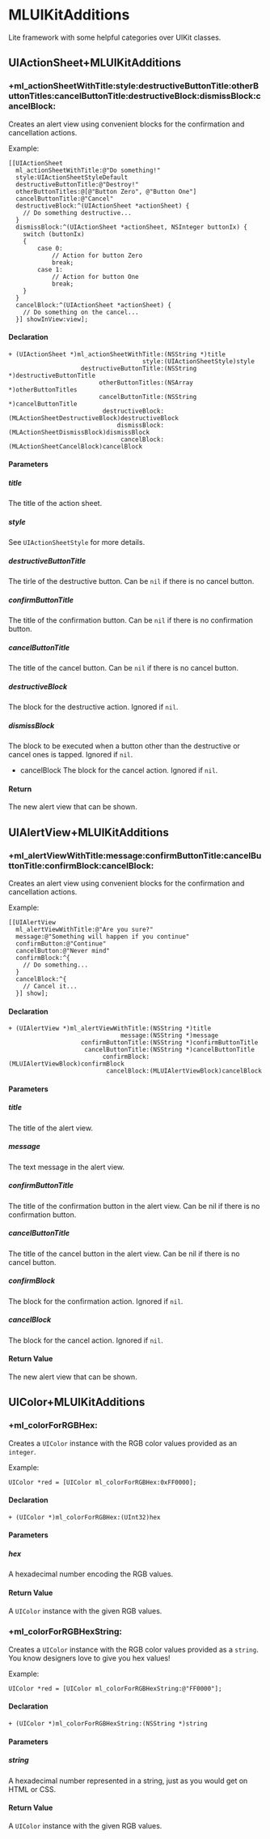 MLUIKitAdditions
================

Lite framework with some helpful categories over UIKit classes.



## UIActionSheet+MLUIKitAdditions

### +ml_actionSheetWithTitle:‍style:‍destructiveButtonTitle:‍otherButtonTitles:‍cancelButtonTitle:‍destructiveBlock:‍dismissBlock:‍cancelBlock:‍
Creates an alert view using convenient blocks for the confirmation and cancellation actions.

Example:

```
[[UIActionSheet
  ml_actionSheetWithTitle:@"Do something!"
  style:UIActionSheetStyleDefault
  destructiveButtonTitle:@"Destroy!"
  otherButtonTitles:@[@"Button Zero", @"Button One"]
  cancelButtonTitle:@"Cancel"
  destructiveBlock:^(UIActionSheet *actionSheet) {
	// Do something destructive...
  }
  dismissBlock:^(UIActionSheet *actionSheet, NSInteger buttonIx) {
	switch (buttonIx)
	{
		case 0: 
			// Action for button Zero
			break;
		case 1:
			// Action for button One
			break;
	}
  }
  cancelBlock:^(UIActionSheet *actionSheet) {
	// Do something on the cancel...
  }] showInView:view];
```

#### Declaration
```
+ (UIActionSheet *)ml_actionSheetWithTitle:(NSString *)title
									 style:(UIActionSheetStyle)style
					destructiveButtonTitle:(NSString *)destructiveButtonTitle
						 otherButtonTitles:(NSArray *)otherButtonTitles
						 cancelButtonTitle:(NSString *)cancelButtonTitle
						  destructiveBlock:(MLActionSheetDestructiveBlock)destructiveBlock
							  dismissBlock:(MLActionSheetDismissBlock)dismissBlock
							   cancelBlock:(MLActionSheetCancelBlock)cancelBlock
```

#### Parameters
##### title
The title of the action sheet.

##### style
See `UIActionSheetStyle` for more details.

##### destructiveButtonTitle
The tirle of the destructive button. Can be `nil` if there is no cancel button.

##### confirmButtonTitle
The title of the confirmation button. Can be `nil` if there is no confirmation button.

##### cancelButtonTitle
The title of the cancel button. Can be `nil` if there is no cancel button.

##### destructiveBlock
The block for the destructive action. Ignored if `nil`.

##### dismissBlock
The block to be executed when a button other than the destructive or cancel ones is tapped. Ignored if `nil`.

- cancelBlock
The block for the cancel action. Ignored if `nil`.

#### Return
The new alert view that can be shown.


## UIAlertView+MLUIKitAdditions

### +ml_alertViewWithTitle:message:confirmButtonTitle:cancelButtonTitle:confirmBlock:cancelBlock:
Creates an alert view using convenient blocks for the confirmation and cancellation actions.

Example:

```
[[UIAlertView
  ml_alertViewWithTitle:@"Are you sure?"
  message:@"Something will happen if you continue"
  confirmButton:@"Continue"
  cancelButton:@"Never mind"
  confirmBlock:^{
	// Do something...
  }
  cancelBlock:^{
	// Cancel it...
  }] show];
```
#### Declaration
```
+ (UIAlertView *)ml_alertViewWithTitle:(NSString *)title
							   message:(NSString *)message
					confirmButtonTitle:(NSString *)confirmButtonTitle
					 cancelButtonTitle:(NSString *)cancelButtonTitle
						  confirmBlock:(MLUIAlertViewBlock)confirmBlock
						   cancelBlock:(MLUIAlertViewBlock)cancelBlock
```

#### Parameters
##### title
The title of the alert view.

##### message
The text message in the alert view.

##### confirmButtonTitle
The title of the confirmation button in the alert view. Can be nil if there is no confirmation button.

##### cancelButtonTitle
The title of the cancel button in the alert view. Can be nil if there is no cancel button.

##### confirmBlock
The block for the confirmation action. Ignored if `nil`.

##### cancelBlock
The block for the cancel action. Ignored if `nil`.

#### Return Value
The new alert view that can be shown.


## UIColor+MLUIKitAdditions


### +ml_colorForRGBHex:
Creates a `UIColor` instance with the RGB color values provided as an `integer`.

Example:

```
UIColor *red = [UIColor ml_colorForRGBHex:0xFF0000];
```

#### Declaration
```
+ (UIColor *)ml_colorForRGBHex:(UInt32)hex
```

#### Parameters
##### hex
A hexadecimal number encoding the RGB values.

#### Return Value
A `UIColor` instance with the given RGB values.


### +ml_colorForRGBHexString:
Creates a `UIColor` instance with the RGB color values provided as a `string`. You know designers love to give you hex values!

Example:

```
UIColor *red = [UIColor ml_colorForRGBHexString:@"FF0000"];
```

#### Declaration
```
+ (UIColor *)ml_colorForRGBHexString:(NSString *)string
```

#### Parameters
##### string
A hexadecimal number represented in a string, just as you would get on HTML or CSS.

#### Return Value
A `UIColor` instance with the given RGB values.